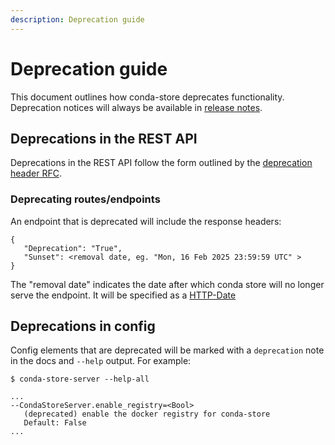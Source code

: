```yaml
---
description: Deprecation guide
---
```


# Deprecation guide

This document outlines how conda-store deprecates functionality. Deprecation notices will always be available in [release notes](https://github.com/conda-incubator/conda-store/blob/main/CHANGELOG.md).

## Deprecations in the REST API

Deprecations in the REST API follow the form outlined by the [deprecation header RFC](https://datatracker.ietf.org/doc/html/draft-ietf-httpapi-deprecation-header-02).

### Deprecating routes/endpoints

An endpoint that is deprecated will include the response headers:
```
{
   "Deprecation": "True", 
   "Sunset": <removal date, eg. "Mon, 16 Feb 2025 23:59:59 UTC" >
}
```

The "removal date" indicates the date after which conda store will no longer serve the endpoint. It will be specified as a [HTTP-Date](https://developer.mozilla.org/en-US/docs/Web/HTTP/Headers/Date)

## Deprecations in config

Config elements that are deprecated will be marked with a `deprecation` note in the docs and `--help` output. For example:
```
$ conda-store-server --help-all

...
--CondaStoreServer.enable_registry=<Bool>
   (deprecated) enable the docker registry for conda-store
   Default: False
...
```
